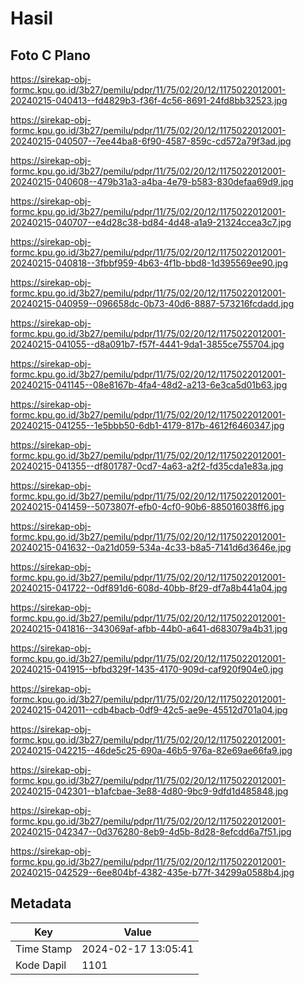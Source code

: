 # Hasil

## Foto C Plano

https://sirekap-obj-formc.kpu.go.id/3b27/pemilu/pdpr/11/75/02/20/12/1175022012001-20240215-040413--fd4829b3-f36f-4c56-8691-24fd8bb32523.jpg

https://sirekap-obj-formc.kpu.go.id/3b27/pemilu/pdpr/11/75/02/20/12/1175022012001-20240215-040507--7ee44ba8-6f90-4587-859c-cd572a79f3ad.jpg

https://sirekap-obj-formc.kpu.go.id/3b27/pemilu/pdpr/11/75/02/20/12/1175022012001-20240215-040608--479b31a3-a4ba-4e79-b583-830defaa69d9.jpg

https://sirekap-obj-formc.kpu.go.id/3b27/pemilu/pdpr/11/75/02/20/12/1175022012001-20240215-040707--e4d28c38-bd84-4d48-a1a9-21324ccea3c7.jpg

https://sirekap-obj-formc.kpu.go.id/3b27/pemilu/pdpr/11/75/02/20/12/1175022012001-20240215-040818--3fbbf959-4b63-4f1b-bbd8-1d395569ee90.jpg

https://sirekap-obj-formc.kpu.go.id/3b27/pemilu/pdpr/11/75/02/20/12/1175022012001-20240215-040959--096658dc-0b73-40d6-8887-573216fcdadd.jpg

https://sirekap-obj-formc.kpu.go.id/3b27/pemilu/pdpr/11/75/02/20/12/1175022012001-20240215-041055--d8a091b7-f57f-4441-9da1-3855ce755704.jpg

https://sirekap-obj-formc.kpu.go.id/3b27/pemilu/pdpr/11/75/02/20/12/1175022012001-20240215-041145--08e8167b-4fa4-48d2-a213-6e3ca5d01b63.jpg

https://sirekap-obj-formc.kpu.go.id/3b27/pemilu/pdpr/11/75/02/20/12/1175022012001-20240215-041255--1e5bbb50-6db1-4179-817b-4612f6460347.jpg

https://sirekap-obj-formc.kpu.go.id/3b27/pemilu/pdpr/11/75/02/20/12/1175022012001-20240215-041355--df801787-0cd7-4a63-a2f2-fd35cda1e83a.jpg

https://sirekap-obj-formc.kpu.go.id/3b27/pemilu/pdpr/11/75/02/20/12/1175022012001-20240215-041459--5073807f-efb0-4cf0-90b6-885016038ff6.jpg

https://sirekap-obj-formc.kpu.go.id/3b27/pemilu/pdpr/11/75/02/20/12/1175022012001-20240215-041632--0a21d059-534a-4c33-b8a5-7141d6d3646e.jpg

https://sirekap-obj-formc.kpu.go.id/3b27/pemilu/pdpr/11/75/02/20/12/1175022012001-20240215-041722--0df891d6-608d-40bb-8f29-df7a8b441a04.jpg

https://sirekap-obj-formc.kpu.go.id/3b27/pemilu/pdpr/11/75/02/20/12/1175022012001-20240215-041816--343069af-afbb-44b0-a641-d683079a4b31.jpg

https://sirekap-obj-formc.kpu.go.id/3b27/pemilu/pdpr/11/75/02/20/12/1175022012001-20240215-041915--bfbd329f-1435-4170-909d-caf920f904e0.jpg

https://sirekap-obj-formc.kpu.go.id/3b27/pemilu/pdpr/11/75/02/20/12/1175022012001-20240215-042011--cdb4bacb-0df9-42c5-ae9e-45512d701a04.jpg

https://sirekap-obj-formc.kpu.go.id/3b27/pemilu/pdpr/11/75/02/20/12/1175022012001-20240215-042215--46de5c25-690a-46b5-976a-82e69ae66fa9.jpg

https://sirekap-obj-formc.kpu.go.id/3b27/pemilu/pdpr/11/75/02/20/12/1175022012001-20240215-042301--b1afcbae-3e88-4d80-9bc9-9dfd1d485848.jpg

https://sirekap-obj-formc.kpu.go.id/3b27/pemilu/pdpr/11/75/02/20/12/1175022012001-20240215-042347--0d376280-8eb9-4d5b-8d28-8efcdd6a7f51.jpg

https://sirekap-obj-formc.kpu.go.id/3b27/pemilu/pdpr/11/75/02/20/12/1175022012001-20240215-042529--6ee804bf-4382-435e-b77f-34299a0588b4.jpg


## Metadata

| Key        | Value               |
| ---------- | ------------------- |
| Time Stamp | 2024-02-17 13:05:41 |
| Kode Dapil | 1101                |



